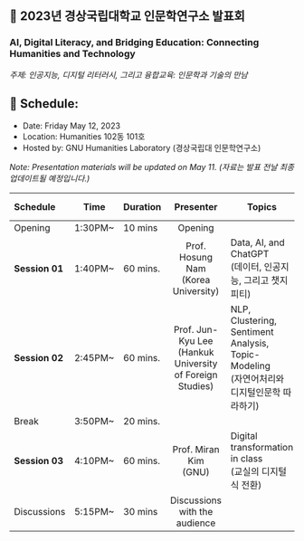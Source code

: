 ## 🌿 2023년 경상국립대학교 인문학연구소 발표회
### AI, Digital Literacy, and Bridging Education: Connecting Humanities and Technology
_주제: 인공지능, 디지털 리터러시, 그리고 융합교육: 인문학과 기술의 만남_

## 🌱 Schedule:
+ Date: Friday May 12, 2023
+ Location: Humanities 102동 101호
+ Hosted by: GNU Humanities Laboratory (경상국립대 인문학연구소)

_Note: Presentation materials will be updated on May 11. (자료는 발표 전날 최종 업데이트될 예정입니다.)_

|Schedule | Time | Duration | Presenter | Topics | Lecture materials |
|:--|--|--|:--:|--|--|
|Opening| 1:30PM~ | 10 mins | Opening |  ||
|**Session 01** |1:40PM~  | 60 mins.| Prof. Hosung Nam <Br>(Korea University) |  Data, AI, and ChatGPT <br>(데이터, 인공지능, 그리고 챗지피티) | |
|**Session 02** |2:45PM~  | 60 mins.| Prof. Jun-Kyu Lee <br>(Hankuk University of Foreign Studies) |NLP, Clustering, Sentiment Analysis, Topic-Modeling <br>(자연어처리와 디지털인문학 따라하기) ||
|Break| 3:50PM~  |20 mins.  |||
|**Session 03** |4:10PM~ | 60 mins.| Prof. Miran Kim <br>(GNU) | Digital transformation in class <br>(교실의 디지털식 전환) ||
| Discussions| 5:15PM~ | 30 mins| Discussions with the audience | ||


